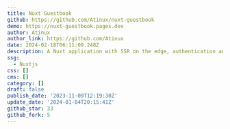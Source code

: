 ```yaml
---
title: Nuxt Guestbook
github: https://github.com/Atinux/nuxt-guestbook
demo: https://nuxt-guestbook.pages.dev
author: Atinux
author_link: https://github.com/Atinux
date: 2024-02-18T06:11:09.248Z
description: A Nuxt application with SSR on the edge, authentication and a SQLite database.
ssg:
  - Nuxtjs
css: []
cms: []
category: []
draft: false
publish_date: '2023-11-09T12:19:30Z'
update_date: '2024-01-04T20:15:41Z'
github_star: 33
github_fork: 5
---
```

